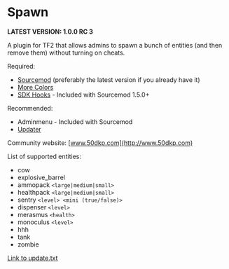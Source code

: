 Spawn
=====

**LATEST VERSION:  1.0.0 RC 3**

A plugin for TF2 that allows admins to spawn a bunch of entities (and then remove them) without turning on cheats.

Required:
* [Sourcemod](http://www.sourcemod.net/downloads.php) (preferably the latest version if you already have it)
* [More Colors](http://forums.alliedmods.net/showthread.php?t=185016)
* [SDK Hooks](http://forums.alliedmods.net/showthread.php?t=106748) - Included with Sourcemod 1.5.0+

Recommended:
* Adminmenu - Included with Sourcemod
* [Updater](http://forums.alliedmods.net/showthread.php?t=169095)

Community website:  [www.50dkp.com](http://www.50dkp.com)

List of supported entities:
* cow
* explosive_barrel
* ammopack `<large|medium|small>`
* healthpack `<large|medium|small>`
* sentry `<level> <mini (true/false)>`
* dispenser `<level>`
* merasmus `<health>`
* monoculus `<level>`
* hhh
* tank
* zombie

[Link to update.txt](/tf/addons/sourcemod/update.txt)